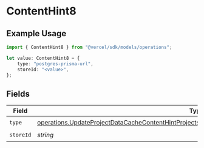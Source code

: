 # ContentHint8

## Example Usage

```typescript
import { ContentHint8 } from "@vercel/sdk/models/operations";

let value: ContentHint8 = {
    type: "postgres-prisma-url",
    storeId: "<value>",
};
```

## Fields

| Field                                                                                                                                                                                                                  | Type                                                                                                                                                                                                                   | Required                                                                                                                                                                                                               | Description                                                                                                                                                                                                            |
| ---------------------------------------------------------------------------------------------------------------------------------------------------------------------------------------------------------------------- | ---------------------------------------------------------------------------------------------------------------------------------------------------------------------------------------------------------------------- | ---------------------------------------------------------------------------------------------------------------------------------------------------------------------------------------------------------------------- | ---------------------------------------------------------------------------------------------------------------------------------------------------------------------------------------------------------------------- |
| `type`                                                                                                                                                                                                                 | [operations.UpdateProjectDataCacheContentHintProjectsResponse200ApplicationJSONResponseBodyEnvType](../../models/operations/updateprojectdatacachecontenthintprojectsresponse200applicationjsonresponsebodyenvtype.md) | :heavy_check_mark:                                                                                                                                                                                                     | N/A                                                                                                                                                                                                                    |
| `storeId`                                                                                                                                                                                                              | *string*                                                                                                                                                                                                               | :heavy_check_mark:                                                                                                                                                                                                     | N/A                                                                                                                                                                                                                    |